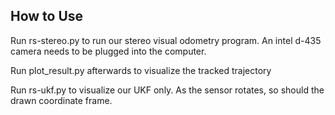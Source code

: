 ## How to Use
Run rs-stereo.py to run our stereo visual odometry program. An intel d-435 camera needs to be plugged into the computer.

Run plot_result.py afterwards to visualize the tracked trajectory

Run rs-ukf.py to visualize our UKF only. As the sensor rotates, so should the drawn coordinate frame.